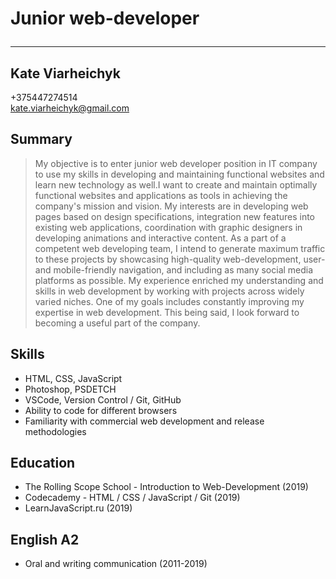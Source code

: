 # Junior web-developer<hr>

## Kate Viarheichyk
 
+375447274514<br>
kate.viarheichyk@gmail.com<br>

## Summary
> My objective is to enter junior web developer position in IT company to use my skills in developing and maintaining functional websites and learn new technology as well.I want to create and maintain optimally functional websites and applications as tools in achieving the company's mission and vision. My interests are in developing web pages based on design specifications, integration new features into existing web applications, coordination with graphic designers in developing animations and interactive content. As a part of a competent web developing team, I intend to generate maximum traffic to these projects by showcasing high-quality web-development, user- and mobile-friendly navigation, and including as many social media platforms as possible. My experience enriched my understanding and skills in web development by working with projects across widely varied niches. One of my goals includes constantly improving my expertise in web development. This being said, I look forward to becoming a useful part of the company.

## Skills<br>
* HTML, CSS, JavaScript<br>
* Photoshop, PSDETCH<br>
* VSCode, Version Control / Git, GitHub<br>
* Ability to code for different browsers<br>
* Familiarity with commercial web development and release methodologies<br>

## Education<br>
* The Rolling Scope School - Introduction to Web-Development (2019)<br>
* Codecademy - HTML / CSS / JavaScript / Git (2019)<br>
* LearnJavaScript.ru (2019)<br>
 
## English A2
* Oral and writing communication (2011-2019)

